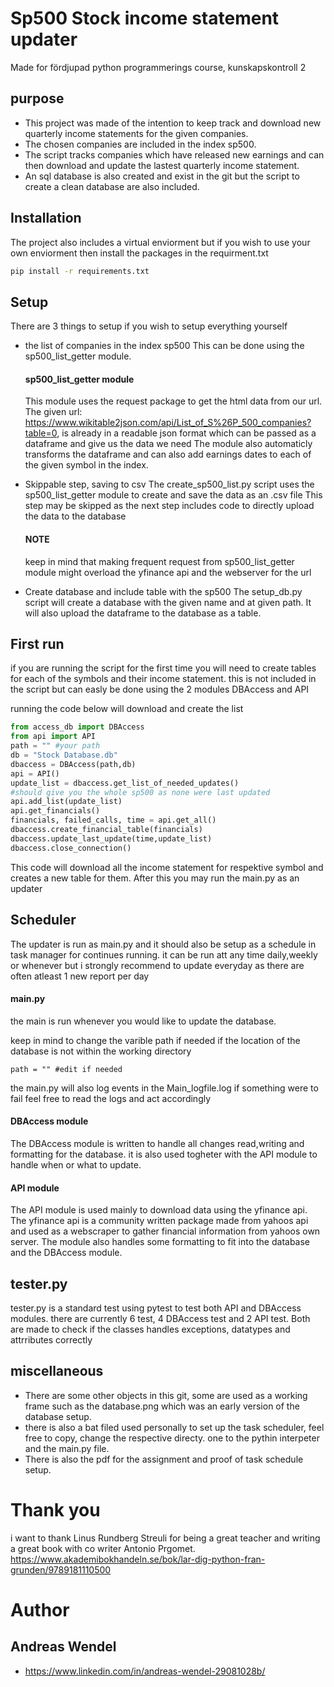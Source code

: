 # Sp500 Stock income statement updater
 Made for fördjupad python programmerings course, kunskapskontroll 2

## purpose
- This project was made of the intention to keep track and download new quarterly income statements for the given companies.
- The chosen companies are included in the index sp500.
- The script tracks companies which have released new earnings and can then download and update the lastest quarterly income statement.
- An sql database is also created and exist in the git but the script to create a clean database are also included.

## Installation
The project also includes a virtual enviorment but if you wish to use your own enviorment then install the packages in the requirment.txt 

```bash
pip install -r requirements.txt
```

## Setup

There are 3 things to setup if you wish to setup everything yourself

- the list of companies in the index sp500
  This can be done using the sp500_list_getter module.
  #### sp500_list_getter module
  This module uses the request package to get the html data from our url.
  The given url: https://www.wikitable2json.com/api/List_of_S%26P_500_companies?table=0,
  is already in a readable json format which can be passed as a dataframe and give us the data we need
  The module also automaticly transforms the dataframe and can also add earnings dates to each of the given symbol in the index.

- Skippable step, saving to csv
  The create_sp500_list.py script uses the sp500_list_getter module to create and save the data as an .csv file
  This step may be skipped as the next step includes code to directly upload the data to the database
  #### NOTE
  keep in mind that making frequent request from sp500_list_getter module might overload the yfinance api and the webserver for the url

- Create database and include table with the sp500
  The setup_db.py script will create a database with the given name and at given path.
  It will also upload the dataframe to the database as a table.

## First run

if you are running the script for the first time you will need to create tables for each of the symbols and their income statement.
this is not included in the script but can easly be done using the 2 modules DBAccess and API

running the code below will download and create the list

```python
from access_db import DBAccess
from api import API
path = "" #your path
db = "Stock Database.db"
dbaccess = DBAccess(path,db)
api = API()
update_list = dbaccess.get_list_of_needed_updates()
#should give you the whole sp500 as none were last updated
api.add_list(update_list)
api.get_financials()
financials, failed_calls, time = api.get_all()
dbaccess.create_financial_table(financials)
dbaccess.update_last_update(time,update_list)
dbaccess.close_connection()
```
This code will download all the income statement for respektive symbol and creates a new table for them.
After this you may run the main.py as an updater
  
## Scheduler

The updater is run as main.py and it should also be setup as a schedule in task manager for continues running.
it can be run att any time daily,weekly or whenever but i strongly recommend to update everyday as there are often atleast 1 new report per day

#### main.py
the main is run whenever you would like to update the database.

keep in mind to change the varible path if needed if the location of the database is not within the working directory
```path
path = "" #edit if needed
```
the main.py will also log events in the Main_logfile.log
if something were to fail feel free to read the logs and act accordingly


#### DBAccess module
The DBAccess module is written to handle all changes read,writing and formatting for the database.
it is also used togheter with the API module to handle when or what to update.

#### API module
The API module is used mainly to download data using the yfinance api.
The yfinance api is a community written package made from yahoos api and used as a webscraper to gather financial information from yahoos own server.
The module also handles some formatting to fit into the database and the DBAccess module.


## tester.py

tester.py is a standard test using pytest to test both API and DBAccess modules.
there are currently 6 test, 4 DBAccess test and 2 API test.
Both are made to check if the classes handles exceptions, datatypes and attrributes correctly

## miscellaneous
- There are some other objects in this git, some are used as a working frame such as the database.png which was an early version of the database setup.
- there is also a bat filed used personally to set up the task scheduler, feel free to copy, change the respective directy. one to the pythin interpeter and the main.py file.
- There is also the pdf for the assignment and proof of task schedule setup.

# Thank you

i want to thank Linus Rundberg Streuli for being a great teacher and writing a great book with co writer Antonio Prgomet.
https://www.akademibokhandeln.se/bok/lar-dig-python-fran-grunden/9789181110500

# Author 
## Andreas Wendel
- https://www.linkedin.com/in/andreas-wendel-29081028b/




  
  
